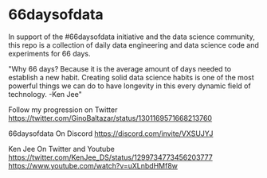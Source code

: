 # 66daysofdata

In support of the #66daysofdata initiative and the data science community, this repo is a collection of daily data engineering and data science code and experiments for 66 days.  

"Why 66 days?  Because it is the average amount of days needed to establish a new habit. Creating solid data science habits is one of the most powerful things we can do to have longevity in this every dynamic field of technology.
-Ken Jee"

Follow my progression on Twitter
https://twitter.com/GinoBaltazar/status/1301169571668213760

66daysofdata On Discord
https://discord.com/invite/VXSUJYJ

Ken Jee On Twitter and Youtube
https://twitter.com/KenJee_DS/status/1299734773456203777
https://www.youtube.com/watch?v=uXLnbdHMf8w


